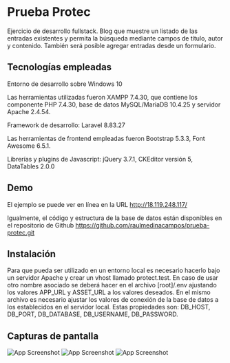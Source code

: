 
# Prueba Protec

Ejercicio de desarrollo fullstack. Blog que muestre un listado de las entradas existentes y permita la búsqueda mediante campos de título, autor y contenido. También será posible agregar entradas desde un formulario.


## Tecnologías empleadas

Entorno de desarrollo sobre Windows 10

Las herramientas utilizadas fueron XAMPP 7.4.30, que contiene los componente PHP 7.4.30, base de datos MySQL/MariaDB 10.4.25 y servidor Apache 2.4.54.

Framework de desarrollo: Laravel 8.83.27

Las herramientas de frontend empleadas fueron Bootstrap 5.3.3, Font Awesome 6.5.1.

Librerías y plugins de Javascript: jQuery 3.7.1, CKEditor versión 5, DataTables 2.0.0


## Demo

El ejemplo se puede ver en línea en la URL http://18.119.248.117/

Igualmente, el código y estructura de la base de datos están disponibles en el repositorio de Github https://github.com/raulmedinacampos/prueba-protec.git
## Instalación

Para que pueda ser utilizado en un entorno local es necesario hacerlo bajo un servidor Apache y crear un vhost llamado protect.test. En caso de usar otro nombre asociado se deberá hacer en el archivo [root]/.env ajustando los valores APP_URL y ASSET_URL a los valores deseados. En el mismo archivo es necesario ajustar los valores de conexión de la base de datos a los establecidos en el servidor local. Estas propiedades son: DB_HOST, DB_PORT, DB_DATABASE, DB_USERNAME, DB_PASSWORD.
## Capturas de pantalla

![App Screenshot](https://gtc-testing.com/rmedina/img1.png)
![App Screenshot](https://gtc-testing.com/rmedina/img2.png)
![App Screenshot](https://gtc-testing.com/rmedina/img3.png)

